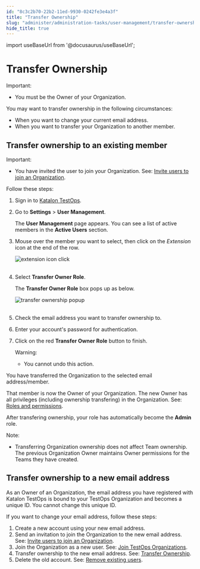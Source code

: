 ```yaml
---
id: "8c3c2b70-22b2-11ed-9930-0242fe3e4a3f"
title: "Transfer Ownership"
slug: "administer/administration-tasks/user-management/transfer-ownership"
hide_title: true
---
```

import useBaseUrl from '@docusaurus/useBaseUrl';


# <a id="id" class="anchor_top_offset"/><a id="ariaid-title1" class="anchor_top_offset"/>Transfer Ownership

<div xmlns="http://www.w3.org/1999/xhtml" className="note important note_important"><span className="note__title">Important:</span> 
  <ul className="ul"><li className="li"><p className="p">You must be the Owner of your Organization.</p></li></ul>
</div>
<p xmlns="http://www.w3.org/1999/xhtml" className="p">You may want to transfer ownership in the following   circumstances:</p> 
<ul xmlns="http://www.w3.org/1999/xhtml" className="ul"><li className="li">When you want to change your current email address.</li><li className="li">When you want to transfer your Organization to another     member.</li></ul> 

## <a id="id_1" class="anchor_top_offset"/>Transfer ownership to an existing member

<div xmlns="http://www.w3.org/1999/xhtml" className="note important note_important"><span className="note__title">Important:</span> 
  <ul className="ul"><li className="li"><p className="p">You have invited the user to join your Organization. See: <a className="xref" href="/administer/administration-tasks/user-management/manage-users#id_1">Invite
          users to join an Organization</a>.</p></li></ul>
</div>
<p xmlns="http://www.w3.org/1999/xhtml" className="p">Follow these steps:</p> 
<ol xmlns="http://www.w3.org/1999/xhtml" className="ol"><li className="li">     <p className="p">Sign in to <a className="xref j-external-link" href="https://testops.katalon.io/login" target="_blank">Katalon         TestOps</a>.</p>   </li><li className="li">     <p className="p">Go to <strong className="ph b">Settings</strong> &gt; <strong className="ph b">User         Management</strong>.</p>     <p className="p">The <strong className="ph b">User Management</strong> page appears. You can see a       list of active members in the <strong className="ph b">Active Users</strong>       section.</p>   </li><li className="li">     <p className="p">Mouse over the member you want to select, then click on the       <em className="ph i">Extension</em> icon at the end of the row.</p>     <p className="p">       <img className="image" src={useBaseUrl("https://github.com/katalon-studio/docs-images/raw/master/katalon-analytics/docs/testops-nov-release-transfer-ownership/transfer-owner-role-button.png")} alt="extension icon click" /><br /><br />     </p>   </li><li className="li">     <p className="p">Select <strong className="ph b">Transfer Owner Role</strong>.</p>     <p className="p">The <strong className="ph b">Transfer Owner Role</strong> box pops up as       below.</p>     <p className="p">       <img className="image" src={useBaseUrl("https://github.com/katalon-studio/docs-images/raw/master/katalon-analytics/docs/testops-nov-release-transfer-ownership/transfer-owner-role-popup-box.png")} alt="transfer ownership popup" /><br /><br />     </p>   </li><li className="li">     <p className="p">Check the email address you want to transfer ownership to.</p>   </li><li className="li">     <p className="p">Enter your account's password for authentication.</p>   </li><li className="li">     <p className="p">Click on the red <strong className="ph b">Transfer Owner Role</strong> button to       finish.</p>     <div className="note warning note_warning"><span className="note__title">Warning:</span>        <ul className="ul"><li className="li"><p className="p">You cannot undo this action.</p></li></ul>     </div>   </li></ol> 
<p xmlns="http://www.w3.org/1999/xhtml" className="p">You have transferred the Organization to the selected email   address/member.</p> 
<p xmlns="http://www.w3.org/1999/xhtml" className="p">That member is now the Owner of your Organization. The new Owner   has all privileges (including ownership transfering) in the   Organization. See: <a className="xref" href="/administer/administration-roles/administrative-roles-and-permissions">Roles     and permissions</a>.</p> 
<p xmlns="http://www.w3.org/1999/xhtml" className="p">After transfering ownership, your role has automatically become   the <strong className="ph b">Admin</strong> role.</p> 
<div xmlns="http://www.w3.org/1999/xhtml" className="note note note_note"><span className="note__title">Note:</span> 
  <ul className="ul"><li className="li">Transferring Organization ownership does not affect Team
      ownership. The previous Organization Owner maintains Owner
      permissions for the Teams they have created.</li></ul>
</div>

## <a id="id_2" class="anchor_top_offset"/>Transfer ownership to a new email address

<p xmlns="http://www.w3.org/1999/xhtml" className="p">As an Owner of an Organization, the email address you have   registered with Katalon TestOps is bound to your TestOps   Organization and becomes a unique ID. You cannot change this unique   ID.</p> 
<p xmlns="http://www.w3.org/1999/xhtml" className="p">If you want to change your email address, follow these   steps:</p> 
<ol xmlns="http://www.w3.org/1999/xhtml" className="ol"><li className="li">Create a new account using your new email address.</li><li className="li">Send an invitation to join the Organization to the new email     address. See: <a className="xref" href="/administer/administration-tasks/user-management/manage-users#id_1">Invite       users to join an Organization</a>.</li><li className="li">Join the Organization as a new user. See: <a className="xref" href="/administer/administration-tasks/join-a-testops-organization">Join       TestOps Organizations</a>.</li><li className="li">Transfer ownership to the new email address. See: <a className="xref" href="/administer/administration-tasks/user-management/transfer-ownership#id_1">Transfer       Ownership</a>.</li><li className="li">Delete the old account. See: <a className="xref" href="/administer/administration-tasks/user-management/manage-users#id_8">Remove       existing users</a>.</li></ol> 
